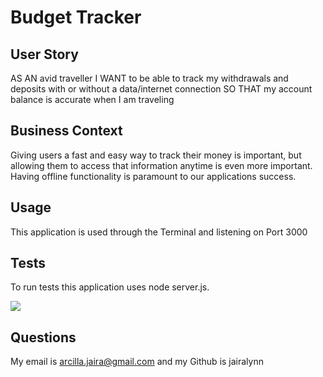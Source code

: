 # Budget Tracker

## User Story

AS AN avid traveller
I WANT to be able to track my withdrawals and deposits with or without a data/internet connection
SO THAT my account balance is accurate when I am traveling

## Business Context

Giving users a fast and easy way to track their money is important, but allowing them to access that information anytime is even more important. Having offline functionality is paramount to our applications success.

## Usage

This application is used through the Terminal and listening on Port 3000

## Tests
 
To run tests this application uses node server.js.

<img src="./public/icons/budget.gif">

## Questions

My email is arcilla.jaira@gmail.com and my Github is jairalynn